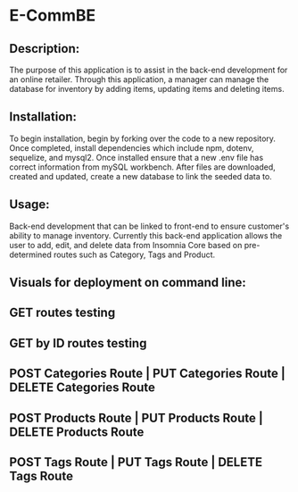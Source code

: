 # E-CommBE

  ## Description:
  The purpose of this application is to assist in the back-end development for an online retailer. Through this application, a manager can manage the database for inventory by adding items, updating items and deleting items. 
  
  ## Installation:
  To begin installation, begin by forking over the code to a new repository. Once completed, install dependencies which include npm, dotenv, sequelize, and mysql2. Once installed ensure that a new .env file has correct information from mySQL workbench. After files are downloaded, created and updated, create a new database to link the seeded data to.  

  ## Usage:
  Back-end development that can be linked to front-end to ensure customer's ability to manage inventory. Currently this back-end application allows the user to add, edit, and delete data from Insomnia Core based on pre-determined routes such as Category, Tags and Product. 
  
  ## Visuals for deployment on command line:

  ## GET routes testing

  ## GET by ID routes testing

  ## POST Categories Route | PUT Categories Route | DELETE Categories Route

  ## POST Products Route | PUT Products Route | DELETE Products Route

  ## POST Tags Route | PUT Tags Route | DELETE Tags Route

  
